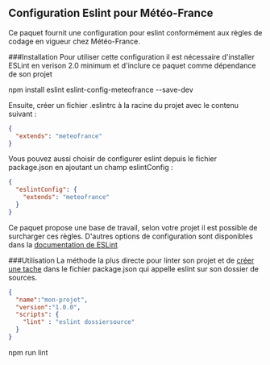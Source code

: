 ## Configuration Eslint pour Météo-France
Ce paquet fournit une configuration pour eslint conformément aux règles de codage en vigueur chez Météo-France.

###Installation
Pour utiliser cette configuration il est nécessaire d'installer ESLint en verison 2.0 minimum et d'inclure ce paquet comme dépendance de son projet

 npm install eslint eslint-config-meteofrance --save-dev

Ensuite, créer un fichier .eslintrc à la racine du projet avec le contenu suivant :

```json
{
  "extends": "meteofrance"
}
```

Vous pouvez aussi choisir de configurer eslint depuis le fichier package.json en ajoutant un champ eslintConfig :

```json
{
  "eslintConfig": {
    "extends": "meteofrance"
  }
}
```

Ce paquet propose une base de travail, selon votre projet il est possible de surcharger ces règles.
D'autres options de configuration sont disponibles dans la [documentation de ESLint](http://eslint.org/docs/user-guide/configuring)

###Utilisation
La méthode la plus directe pour linter son projet et de [créer une tache](https://docs.npmjs.com/misc/scripts) dans le fichier package.json qui appelle eslint sur son dossier de sources.

```json
{
  "name":"mon-projet",
  "version":"1.0.0",
  "scripts": {
    "lint" : "eslint dossiersource"
  }
}
```

npm run lint